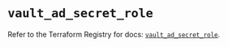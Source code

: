 # `vault_ad_secret_role`

Refer to the Terraform Registry for docs: [`vault_ad_secret_role`](https://registry.terraform.io/providers/hashicorp/vault/4.2.0/docs/resources/ad_secret_role).
